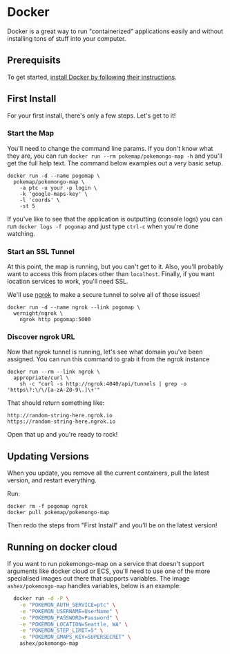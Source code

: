# Docker

Docker is a great way to run "containerized" applications easily and without installing tons of stuff into your computer.

## Prerequisits

To get started, [install Docker by following their instructions](https://www.docker.com/products/docker).

## First Install

For your first install, there's only a few steps. Let's get to it!

### Start the Map 

You'll need to change the command line params. If you don't know what they are, you can run `docker run --rm pokemap/pokemongo-map -h` and you'll get the full help text. The command below examples out a very basic setup.

```
docker run -d --name pogomap \
  pokemap/pokemongo-map \
    -a ptc -u your -p login \
    -k 'google-maps-key' \
    -l 'coords' \
    -st 5
```

If you've like to see that the application is outputting (console logs) you can run `docker logs -f pogomap` and just type `ctrl-c` when you're done watching.

### Start an SSL Tunnel

At this point, the map is running, but you can't get to it. Also, you'll probably want to access this from places other than `localhost`. Finally, if you want location services to work, you'll need SSL.

We'll use [ngrok](https://ngrok.com/) to make a secure tunnel to solve all of those issues!

```
docker run -d --name ngrok --link pogomap \
  wernight/ngrok \
    ngrok http pogomap:5000
```

### Discover ngrok URL

Now that ngrok tunnel is running, let's see what domain you've been assigned. You can run this command to grab it from the ngrok instance

```
docker run --rm --link ngrok \
  appropriate/curl \
    sh -c "curl -s http://ngrok:4040/api/tunnels | grep -o 'https\?:\/\/[a-zA-Z0-9\.]\+'"
```

That should return something like:

```
http://random-string-here.ngrok.io
https://random-string-here.ngrok.io
```

Open that up and you're ready to rock!

## Updating Versions

When you update, you remove all the current containers, pull the latest version, and restart everything.

Run:

```
docker rm -f pogomap ngrok
docker pull pokemap/pokemongo-map
```

Then redo the steps from "First Install" and you'll be on the latest version!

## Running on docker cloud 

If you want to run pokemongo-map on a service that doesn't support arguments like docker cloud or ECS, you'll need to use one of the more specialised images out there that supports variables. The image `ashex/pokemongo-map` handles variables, below is an example:

```bash
  docker run -d -P \
    -e "POKEMON_AUTH_SERVICE=ptc" \
    -e "POKEMON_USERNAME=UserName" \
    -e "POKEMON_PASSWORD=Password" \
    -e "POKEMON_LOCATION=Seattle, WA" \
    -e "POKEMON_STEP_LIMIT=5" \
    -e "POKEMON_GMAPS_KEY=SUPERSECRET" \
    ashex/pokemongo-map
```
